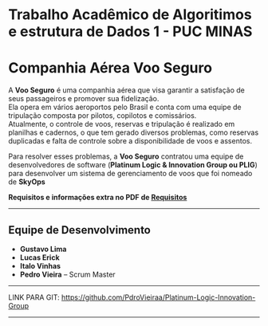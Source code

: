 # Trabalho Acadêmico de Algoritimos e estrutura de Dados 1 - PUC MINAS


# **Companhia Aérea Voo Seguro**

A **Voo Seguro** é uma companhia aérea que visa garantir a satisfação de seus passageiros e promover sua fidelização.  
Ela opera em vários aeroportos pelo Brasil e conta com uma equipe de tripulação composta por pilotos, copilotos e comissários.  
Atualmente, o controle de voos, reservas e tripulação é realizado em planilhas e cadernos, o que tem gerado diversos problemas, como reservas duplicadas e falta de controle sobre a disponibilidade de voos e assentos.  

Para resolver esses problemas, a **Voo Seguro** contratou uma equipe de desenvolvedores de software (**Platinum Logic & Innovation Group ou PLIG**) para desenvolver um sistema de gerenciamento de voos que foi nomeado de **SkyOps**

**Requisitos e informações extra no PDF de [Requisitos](SkyOps/Docs/Trabalho_Pratico.pdf)**

---

## **Equipe de Desenvolvimento**

- **Gustavo Lima** 
- **Lucas Erick**   
- **Italo Vinhas**    
- **Pedro Vieira** – Scrum Master   

---
LINK PARA GIT: https://github.com/PdroVieiraa/Platinum-Logic-Innovation-Group

---
